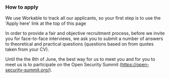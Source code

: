 ### How to apply

We use Workable to track all our applicants, so your first step is to use the 'Apply here' link at the top of this page

In order to provide a fair and objective recruitment process, before we invite you for face-to-face interviews,
we ask you to submit a number of answers to theoretical and practical questions (questions based on from quotes taken from your CV).

Until the the 8th of June, the best way for us to meet you and for you to meet us is to
participate on the Open Security Summit (https://open-security-summit.org/).


<!--In order to provide a fair and objective recruitment process, before we invite you for face-to-face interviews, we ask you to submit your answers to theoretical and practical challenges. This helps us to identify your suitability and experience level.

Each challenge should take no longer than 10 - 15 minutes to complete, however, in order to highlight your key skills, you may take longer than the suggested time if you wish.

Please see **SOME OF THE CHALLENGES** we might ask you to do (we customise these based on your experience and CV).
-->
